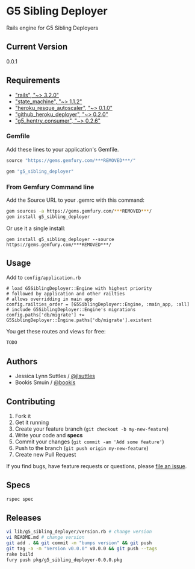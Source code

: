# G5 Sibling Deployer

Rails engine for G5 Sibling Deployers


## Current Version

0.0.1


## Requirements

* ["rails", "~> 3.2.0"](http://rubygems.org/gems/rails)
* ["state_machine", "~> 1.1.2"](http://rubygems.org/gems/state_machine)
* ["heroku_resque_autoscaler", "~> 0.1.0"](http://rubygems.org/gems/heroku_resque_autoscaler)
* ["github_heroku_deployer", "~> 0.2.0"](http://rubygems.org/gems/github_heroku_deployer)
* ["g5_hentry_consumer", "~> 0.2.6"](https://github.com/g5search/g5_hentry_consumer)


### Gemfile

Add these lines to your application's Gemfile.

```ruby
source "https://gems.gemfury.com/***REMOVED***/"

gem "g5_sibling_deployer"
```

### From Gemfury Command line

Add the Source URL to your .gemrc with this command:

```bash
gem sources -a https://gems.gemfury.com/***REMOVED***/
gem install g5_sibling_deployer
```

Or use it a single install:

```
gem install g5_sibling_deployer --source https://gems.gemfury.com/***REMOVED***/
```


## Usage

Add to `config/application.rb`
```
# load G5SiblingDeployer::Engine with highest priority
# followed by application and other railties
# allows overridding in main app
config.railties_order = [G5SiblingDeployer::Engine, :main_app, :all]
# include G5SiblingDeployer::Engine's migrations
config.paths['db/migrate'] += G5SiblingDeployer::Engine.paths['db/migrate'].existent
```

You get these routes and views for free:
```bash
TODO
```


## Authors

  * Jessica Lynn Suttles / [@jlsuttles](https://github.com/jlsuttles)
  * Bookis Smuin / [@bookis](https://github.com/bookis)


## Contributing

1. Fork it
2. Get it running
3. Create your feature branch (`git checkout -b my-new-feature`)
4. Write your code and **specs**
5. Commit your changes (`git commit -am 'Add some feature'`)
6. Push to the branch (`git push origin my-new-feature`)
7. Create new Pull Request

If you find bugs, have feature requests or questions, please
[file an issue](https://github.com/g5search/g5_sibling_deployer/issues).


## Specs

```bash
rspec spec
```


## Releases

```bash
vi lib/g5_sibling_deployer/version.rb # change version
vi README.md # change version
git add . && git commit -m "bumps version" && git push
git tag -a -m "Version v0.0.0" v0.0.0 && git push --tags
rake build
fury push pkg/g5_sibling_deployer-0.0.0.pkg
```

